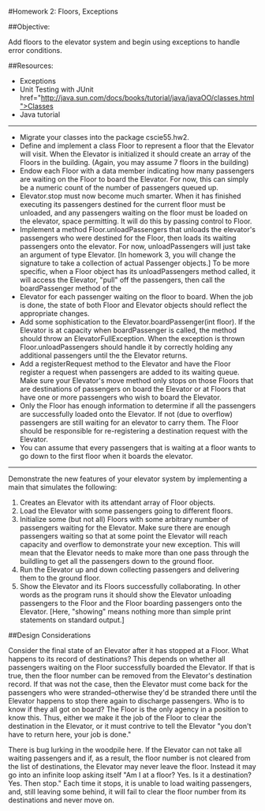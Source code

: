 #Homework 2: Floors, Exceptions

##Objective: 

Add floors to the elevator system and begin using exceptions to handle error conditions.

##Resources:

* Exceptions
* Unit Testing with JUnit href="http://java.sun.com/docs/books/tutorial/java/javaOO/classes.html">Classes
* Java tutorial

---

* Migrate your classes into the package cscie55.hw2.
* Define and implement a class Floor to represent a floor that the Elevator will visit. When the Elevator is initialized it should create an array of the Floors in the building. (Again, you may assume 7 floors in the building)
* Endow each Floor with a data member indicating how many passengers are waiting on the Floor to board the Elevator. For now, this can simply be a numeric count of the number of passengers queued up.
* Elevator.stop must now become much smarter. When it has finished executing its passengers destined for the current floor must be unloaded, and any passengers waiting on the floor must be loaded on the elevator, space permitting. It will do this by passing control to Floor.
* Implement a method Floor.unloadPassengers that unloads the elevator's passengers who were destined for the Floor, then loads its waiting passengers onto the elevator. For now, unloadPassengers will just take an argument of type Elevator. [In homework 3, you will change the signature to take a collection of actual Passenger objects.] To be more specific, when a Floor object has its unloadPassengers method called, it will access the Elevator, "pull" off the passengers, then call the boardPassenger method of the 
* Elevator for each passenger waiting on the floor to board. When the job is done, the state of both Floor and Elevator objects should reflect the appropriate changes.
* Add some sophistication to the Elevator.boardPassenger(int floor). If the Elevator is at capacity when boardPassenger is called, the method should throw an ElevatorFullException. When the exception is thrown Floor.unloadPassengers should handle it by correctly holding any additional passengers until the the Elevator returns.
* Add a registerRequest method to the Elevator and have the Floor register a request when passengers are added to its waiting queue. Make sure your Elevator's move method only stops on those Floors that are destinations of passengers on board the Elevator or at Floors that have one or more passengers who wish to board the Elevator.
* Only the Floor has enough information to determine if all the passengers are successfully loaded onto the Elevator. If not (due to overflow) passengers are still waiting for an elevator to carry them. The Floor should be responsible for re-registering a destination request with the Elevator.
* You can assume that every passengers that is waiting at a floor wants to go down to the first floor when it boards the elevator.

---

Demonstrate the new features of your elevator system by implementing a main that simulates the following:

1. Creates an Elevator with its attendant array of Floor objects.
2. Load the Elevator with some passengers going to different floors.
3. Initialize some (but not all) Floors with some arbitrary number of passengers waiting for the Elevator. Make sure there are enough passengers waiting so that at some point the Elevator will reach capacity and overflow to demonstrate your new exception. This will mean that the Elevator needs to make more than one pass through the buildling to get all the passengers down to the ground floor.
4. Run the Elevator up and down collecting passengers and delivering them to the ground floor.
5. Show the Elevator and its Floors successfully collaborating. In other words as the program runs it should show the Elevator unloading passengers to the Floor and the Floor boarding passengers onto the Elevator. [Here, "showing" means nothing more than simple print statements on standard output.]

##Design Considerations

Consider the final state of an Elevator after it has stopped at a Floor. What happens to its record of destinations? This depends on whether all passengers waiting on the Floor successfully boarded the Elevator. If that is true, then the floor number can be removed from the Elevator's destination record. If that was not the case, then the Elevator must come back for the passengers who were stranded–otherwise they'd be stranded there until the Elevator happens to stop there again to discharge passengers. Who is to know if they all got on board? The Floor is the only agency in a position to know this. Thus, either we make it the job of the Floor to clear the destination in the Elevator, or it must contrive to tell the Elevator "you don't have to return here, your job is done."

There is bug lurking in the woodpile here. If the Elevator can not take all waiting passengers and if, as a result, the floor number is not cleared from the list of destinations, the Elevator may never leave the floor. Instead it may go into an infinite loop asking itself "Am I at a floor? Yes. Is it a destination? Yes. Then stop." Each time it stops, it is unable to load waiting passengers, and, still leaving some behind, it will fail to clear the floor number from its destinations and never move on.

 
